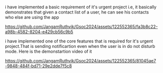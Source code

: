 i have implemented a basic requirement of it's urgent project i.e, it basically demonstrates that given a contact list of a user, he can see his contacts who else are using the app

https://github.com/JangamRuthvik/Gsoc2024/assets/122552365/fa3b8c22-a98b-4582-8204-e429cb56c9b5

i have implemented one of the core features that is required for it's urgent project.That is sending notificartion even when the user is in do not disturb mode.
Here is the demonstartion video of it



https://github.com/JangamRuthvik/Gsoc2024/assets/122552365/81045ae7-9848-484f-bd71-29e2dde7f5c8


